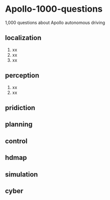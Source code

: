 # Apollo-1000-questions
1,000 questions about Apollo autonomous driving

## localization
1. xx
2. xx
3. xx


## perception
1. xx
2. xx

## pridiction

## planning

## control

## hdmap

## simulation

## cyber
